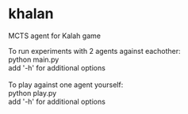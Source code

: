 # khalan
MCTS agent for Kalah game

<p>To run experiments with 2 agents against eachother:<br>
python main.py<br>
add '-h' for additional options<br><br>
To play against one agent yourself:<br>
python play.py<br>
add '-h' for additional options</p>